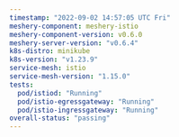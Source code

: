 ```yaml
---
timestamp: "2022-09-02 14:57:05 UTC Fri"
meshery-component: meshery-istio
meshery-component-version: v0.6.0
meshery-server-version: "v0.6.4"
k8s-distro: minikube
k8s-version: "v1.23.9"
service-mesh: istio
service-mesh-version: "1.15.0"
tests:
  pod/istiod: "Running"
  pod/istio-egressgateway: "Running"
  pod/istio-ingressgateway: "Running"
overall-status: "passing"
---
```

